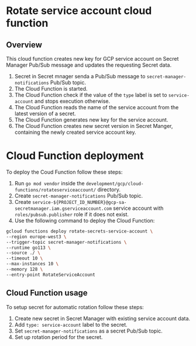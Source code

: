 # Rotate service account cloud function


## Overview

This cloud function creates new key for GCP service account on Secret Manager Pub/Sub message and updates the requesting Secret data.

1. Secret in Secret mnager senda a Pub/Sub message to `secret-manager-notifications` Pub/Sub topic.
2. The Cloud Function is started.
3. The Cloud Function check if the value of the `type` label is set to `service-account` and stops execution otherwise.
3. The Cloud Function reads the name of the service account from the latest version of a secret.
4. The Cloud Function generates new key for the service account.
5. The Cloud Function creates new secret version in Secret Manger, containing the newly created service account key.

# Cloud Function deployment

To deploy the Coud Function follow these steps:

1. Run `go mod vendor` inside the `development/gcp/cloud-functions/rotateserviceaccount/` directory.
2. Create `secret-manager-notifications` Pub/Sub topic.
2. Create `service-${PROJECT_ID_NUMBER}@gcp-sa-secretmanager.iam.gserviceaccount.com` service account with `roles/pubsub.publisher` role if it does not exist.
3. Use the following command to deploy the Cloud Function:
```bash
gcloud functions deploy rotate-secrets-service-account \
--region europe-west3 \
--trigger-topic secret-manager-notifications \
--runtime go113 \
--source ./ \
--timeout 10 \
--max-instances 10 \
--memory 128 \
--entry-point RotateServiceAccount
```

## Cloud Function usage

To setup secret for automatic rotation follow these steps:
1. Create new secret in Secret Manager with existing service account data.
2. Add `type: service-account` label to the secret.
3. Set `secret-manager-notifications` as a secret  Pub/Sub topic.
3. Set up rotation period for the secret.
